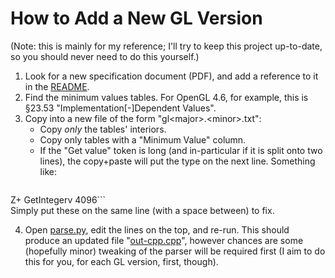 # How to Add a New GL Version

(Note: this is mainly for my reference; I'll try to keep this project up-to-date, so you should never need to do this yourself.)

1. Look for a new specification document (PDF), and add a reference to it in the [README](README.md).
2. Find the minimum values tables.  For OpenGL 4.6, for example, this is §23.53 "Implementation[-]Dependent Values".
3. Copy into a new file of the form "gl&lt;major&gt;.&lt;minor&gt;.txt":
    - Copy *only* the tables' interiors.
    - Copy only tables with a "Minimum Value" column.
    - If the "Get value" token is long (and in-particular if it is split onto two lines), the copy+paste will put the type on the next line.  Something like:<br/>
    ```MAX TESS CONTROL TOTAL OUTPUT COMPONENTS
Z+ GetIntegerv 4096```<br/>
Simply put these on the same line (with a space between) to fix.

4. Open [parse.py](parse.py), edit the lines on the top, and re-run.  This should produce an updated file "[out-cpp.cpp](out-cpp.cpp)", however chances are some (hopefully minor) tweaking of the parser will be required first (I aim to do this for you, for each GL version, first, though).